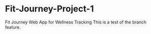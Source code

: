 # Fit-Journey-Project-1
Fit Journey Web App for Wellness Tracking
This is a test of the branch feature.